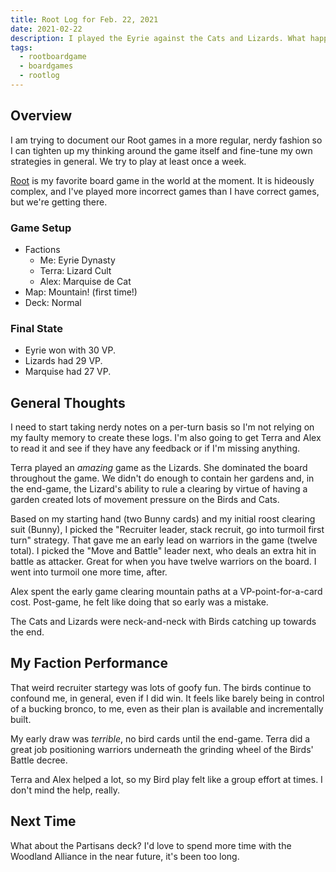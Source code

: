 ```yaml
---
title: Root Log for Feb. 22, 2021
date: 2021-02-22
description: I played the Eyrie against the Cats and Lizards. What happened?
tags:
  - rootboardgame
  - boardgames
  - rootlog
---
```


## Overview

I am trying to document our Root games in a more regular, nerdy fashion so I can tighten up my
thinking around the game itself and fine-tune my own strategies in general. We try to play at least
once a week.

[Root][] is my favorite board game in the world at the moment. It is hideously complex, and I've
played more incorrect games than I have correct games, but we're getting there.

### Game Setup

* Factions
  * Me: Eyrie Dynasty
  * Terra: Lizard Cult
  * Alex: Marquise de Cat
* Map: Mountain! (first time!)
* Deck: Normal

### Final State

* Eyrie won with 30 VP.
* Lizards had 29 VP.
* Marquise had 27 VP.

## General Thoughts

I need to start taking nerdy notes on a per-turn basis so I'm not relying on my faulty memory to
create these logs. I'm also going to get Terra and Alex to read it and see if they have any feedback
or if I'm missing anything.

Terra played an *amazing* game as the Lizards. She dominated the board throughout the game. We
didn't do enough to contain her gardens and, in the end-game, the Lizard's ability to rule a
clearing by virtue of having a garden created lots of movement pressure on the Birds and Cats.

Based on my starting hand (two Bunny cards) and my initial roost clearing suit (Bunny), I picked the
"Recruiter leader, stack recruit, go into turmoil first turn" strategy. That gave me an early lead
on warriors in the game (twelve total). I picked the "Move and Battle" leader next, who deals an
extra hit in battle as attacker. Great for when you have twelve warriors on the board. I went into
turmoil one more time, after.

Alex spent the early game clearing mountain paths at a VP-point-for-a-card cost. Post-game, he felt
like doing that so early was a mistake.

The Cats and Lizards were neck-and-neck with Birds catching up towards the end.

## My Faction Performance

That weird recruiter startegy was lots of goofy fun. The birds continue to confound me, in general,
even if I did win. It feels like barely being in control of a bucking bronco, to me, even as their
plan is available and incrementally built.

My early draw was *terrible*, no bird cards until the end-game. Terra did a great job positioning
warriors underneath the grinding wheel of the Birds' Battle decree.

Terra and Alex helped a lot, so my Bird play felt like a group effort at times. I don't mind the
help, really.

## Next Time

What about the Partisans deck? I'd love to spend more time with the Woodland Alliance in the near
future, it's been too long.

[root]: https://ledergames.com/products/root-a-game-of-woodland-might-and-right
